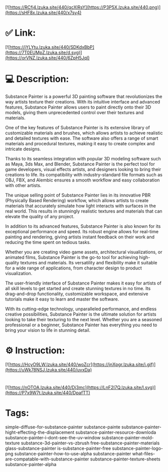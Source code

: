 [![https://RCfj4.lzuka.site/440/qcXlRsY](https://P3P5X.lzuka.site/440.png)](https://sHF8x.lzuka.site/440/x7sy4)
# ✅ Link:
[![https://iYLYtu.lzuka.site/440/SDKdxBbP](https://7T0EUMpZ.lzuka.site/d.svg)](https://orVNZ.lzuka.site/440/6ZpH5JqI)
# 💻 Description:
Substance Painter is a powerful 3D painting software that revolutionizes the way artists texture their creations. With its intuitive interface and advanced features, Substance Painter allows users to paint directly onto their 3D models, giving them unprecedented control over their textures and materials.

One of the key features of Substance Painter is its extensive library of customizable materials and brushes, which allows artists to achieve realistic and detailed textures with ease. The software also offers a range of smart materials and procedural textures, making it easy to create complex and intricate designs.

Thanks to its seamless integration with popular 3D modeling software such as Maya, 3ds Max, and Blender, Substance Painter is the perfect tool for game developers, visual effects artists, and designers looking to bring their creations to life. Its compatibility with industry-standard file formats such as OBJ, FBX, and Alembic ensures a smooth workflow and easy collaboration with other artists.

The unique selling point of Substance Painter lies in its innovative PBR (Physically Based Rendering) workflow, which allows artists to create materials that accurately simulate how light interacts with surfaces in the real world. This results in stunningly realistic textures and materials that can elevate the quality of any project.

In addition to its advanced features, Substance Painter is also known for its exceptional performance and speed. Its robust engine allows for real-time painting and rendering, giving artists instant feedback on their work and reducing the time spent on tedious tasks.

Whether you are creating video game assets, architectural visualizations, or animated films, Substance Painter is the go-to tool for achieving high-quality textures and materials. Its versatility and flexibility make it suitable for a wide range of applications, from character design to product visualization.

The user-friendly interface of Substance Painter makes it easy for artists of all skill levels to get started and create stunning textures in no time. Its drag-and-drop functionality, customizable workspace, and extensive tutorials make it easy to learn and master the software.

With its cutting-edge technology, unparalleled performance, and endless creative possibilities, Substance Painter is the ultimate solution for artists looking to take their texturing to the next level. Whether you are a seasoned professional or a beginner, Substance Painter has everything you need to bring your vision to life in stunning detail.

# ⚙️ Instruction:
[![https://HcyO9LW.lzuka.site/440/woZcr](https://jnXpgr.lzuka.site/i.gif)](https://uWk78NSJ.lzuka.site/440/uvxDa)
#
[![https://nOTOA.lzuka.site/440/Dj3mc](https://LnF2I7Q.lzuka.site/l.svg)](https://P7x9W7t.lzuka.site/440/DpafTT)
# Tags:
simple-diffuse-for-substance-painter substance-painte substance-painter-hight-effecting-the-displacement substance-painter-resource-downloda substance-painter-i-dont-see-the-uv-window substance-painter-mold-texture substance-3d-painter-vs-zbrush free-substance-painter-materials glass-substance-painter is-substance-painter-free substance-painter-logo-png substance-painter-how-to-use-alpha substance-painter what-files-are-compatable-with-substance-painter substance-painter-texture-sheets substance-painter-alpha






